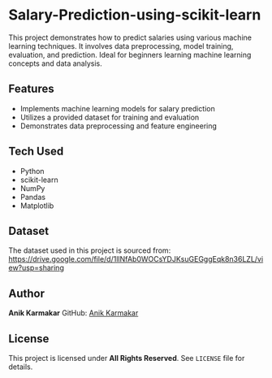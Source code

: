 # Salary-Prediction-using-scikit-learn

This project demonstrates how to predict salaries using various machine learning techniques. It involves data preprocessing, model training, evaluation, and prediction. Ideal for beginners learning machine learning concepts and data analysis.

## Features

- Implements machine learning models for salary prediction
- Utilizes a provided dataset for training and evaluation
- Demonstrates data preprocessing and feature engineering

## Tech Used

- Python
- scikit-learn
- NumPy
- Pandas
- Matplotlib

## Dataset

The dataset used in this project is sourced from:
https://drive.google.com/file/d/1llNfAb0WOCsYDJKsuGEGggEqk8n36LZL/view?usp=sharing

## Author

**Anik Karmakar**
GitHub: [Anik Karmakar](https://github.com/Anik-Karmakar)

## License
This project is licensed under **All Rights Reserved**. See `LICENSE` file for details.
